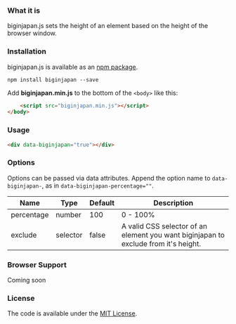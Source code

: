 ### What it is

biginjapan.js sets the height of an element based on the height of the browser window.


### Installation

biginjapan.js is available as an [npm package](https://www.npmjs.com/package/biginjapan).

```
npm install biginjapan --save
```

Add **biginjapan.min.js** to the bottom of the `<body>` like this:

```html
	<script src="biginjapan.min.js"></script>
</body>
```


### Usage

```html
<div data-biginjapan="true"></div>
```


### Options

Options can be passed via data attributes. Append the option name to `data-biginjapan-`, as in `data-biginjapan-percentage=""`.

| Name       | Type     | Default | Description                                                                         |
|------------|----------|---------|-------------------------------------------------------------------------------------|
| percentage | number   | 100     | 0 - 100%                                                                            |
| exclude    | selector | false   | A valid CSS selector of an element you want biginjapan to exclude from it's height. |


### Browser Support

Coming soon


### License

The code is available under the [MIT License](https://github.com/cferdinandi/smooth-scroll/blob/master/LICENSE.md).


